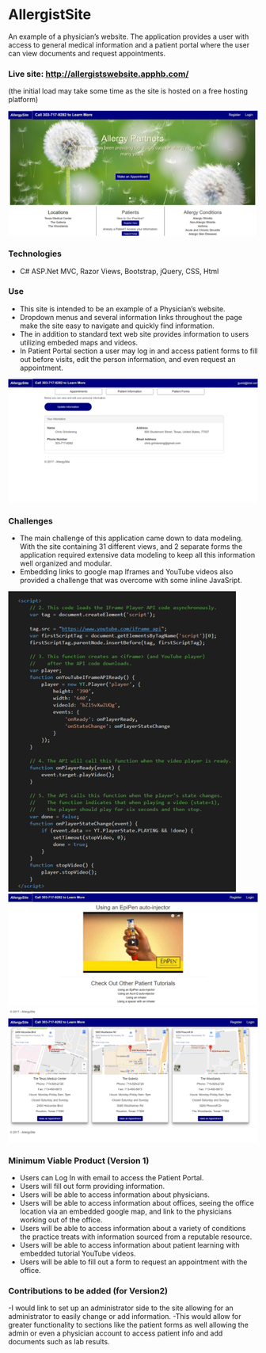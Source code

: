 # AllergistSite
An example of a physician’s website. The application provides a user with access to general medical information and a patient portal where the user can view documents and request appointments. 
### Live site: http://allergistswebsite.apphb.com/ 
(the initial load may take some time as the site is hosted on a free hosting platform) 
 
<img src="AllergistSite/Screenshots/AllergySite.png"/>


### Technologies
- C# ASP.Net MVC, Razor Views, Bootstrap, jQuery, CSS, Html

### Use
- This site is intended to be an example of a Physician’s website.
- Dropdown menus and several information links throughout the page make the site easy to navigate and quickly find information. 
- The in addition to standard text web site provides information to users utilizing embeded maps and videos.
- In Patient Portal section a user may log in and access patient forms to fill out before visits, edit the person information, and even request an appointment.

<img src="AllergistSite/Screenshots/PatientPortal.png"/>

### Challenges 
- The main challenge of this application came down to data modeling. With the site containing 31 different views, and 2 separate forms the application required extensive data modeling to keep all this information well organized and modular.  
- Embedding links to google map Iframes and YouTube videos also provided a challenge that was overcome with some inline JavaSript.

<img src="AllergistSite/Screenshots/JavaScript.png"/>

<img src="AllergistSite/Screenshots/YouTube.png"/>

<img src="AllergistSite/Screenshots/GoogeMaps.png"/>

### Minimum Viable Product (Version 1)
 - Users can Log In with email to access the Patient Portal. 
 - Users will fill out form providing information.
 - Users will be able to access information about physicians. 
 - Users will be able to access information about offices, seeing the office location via an embedded google map, and link to the physicians working out of the office. 
 - Users will be able to access information about a variety of conditions the practice treats with information sourced from a reputable resource. 
 - Users will be able to access information about patient learning with embedded tutorial YouTube videos.  
 - Users will be able to fill out a form to request an appointment with the office.  

### Contributions to be added (for Version2)
-I would link to set up an administrator side to the site allowing for an administrator to easily change or add information. 
-This would allow for greater functionality to sections like the patient forms as well allowing the admin or even a physician account to access patient info and add documents such as lab results.

